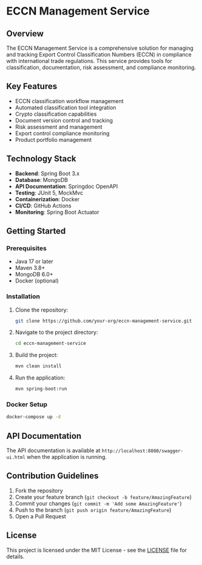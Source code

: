 # ECCN Management Service

## Overview
The ECCN Management Service is a comprehensive solution for managing and tracking Export Control Classification Numbers (ECCN) in compliance with international trade regulations. This service provides tools for classification, documentation, risk assessment, and compliance monitoring.

## Key Features
- ECCN classification workflow management
- Automated classification tool integration
- Crypto classification capabilities
- Document version control and tracking
- Risk assessment and management
- Export control compliance monitoring
- Product portfolio management

## Technology Stack
- **Backend**: Spring Boot 3.x
- **Database**: MongoDB
- **API Documentation**: Springdoc OpenAPI
- **Testing**: JUnit 5, MockMvc
- **Containerization**: Docker
- **CI/CD**: GitHub Actions
- **Monitoring**: Spring Boot Actuator

## Getting Started

### Prerequisites
- Java 17 or later
- Maven 3.8+
- MongoDB 6.0+
- Docker (optional)

### Installation
1. Clone the repository:
   ```bash
   git clone https://github.com/your-org/eccn-management-service.git
   ```
2. Navigate to the project directory:
   ```bash
   cd eccn-management-service
   ```
3. Build the project:
   ```bash
   mvn clean install
   ```
4. Run the application:
   ```bash
   mvn spring-boot:run
   ```

### Docker Setup
```bash
docker-compose up -d
```

## API Documentation
The API documentation is available at `http://localhost:8080/swagger-ui.html` when the application is running.

## Contribution Guidelines
1. Fork the repository
2. Create your feature branch (`git checkout -b feature/AmazingFeature`)
3. Commit your changes (`git commit -m 'Add some AmazingFeature'`)
4. Push to the branch (`git push origin feature/AmazingFeature`)
5. Open a Pull Request

## License
This project is licensed under the MIT License - see the [LICENSE](LICENSE) file for details.